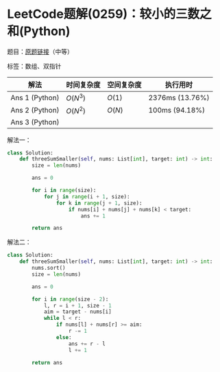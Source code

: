 # LeetCode题解(0259)：较小的三数之和(Python)

题目：[原题链接](https://leetcode-cn.com/problems/3sum-smaller/)（中等）

标签：数组、双指针

| 解法           | 时间复杂度 | 空间复杂度 | 执行用时        |
| -------------- | ---------- | ---------- | --------------- |
| Ans 1 (Python) | $O(N^3)$   | $O(1)$     | 2376ms (13.76%) |
| Ans 2 (Python) | $O(N^2)$   | $O(N)$     | 100ms (94.18%)  |
| Ans 3 (Python) |            |            |                 |

解法一：

```python
class Solution:
    def threeSumSmaller(self, nums: List[int], target: int) -> int:
        size = len(nums)

        ans = 0

        for i in range(size):
            for j in range(i + 1, size):
                for k in range(j + 1, size):
                    if nums[i] + nums[j] + nums[k] < target:
                        ans += 1

        return ans
```

解法二：

```python
class Solution:
    def threeSumSmaller(self, nums: List[int], target: int) -> int:
        nums.sort()
        size = len(nums)

        ans = 0

        for i in range(size - 2):
            l, r = i + 1, size - 1
            aim = target - nums[i]
            while l < r:
                if nums[l] + nums[r] >= aim:
                    r -= 1
                else:
                    ans += r - l
                    l += 1

        return ans
```
